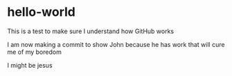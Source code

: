 # hello-world
This is a test to make sure I understand how GitHub works

I am now making a commit to show John because he has work that will cure me of my boredom

I might be jesus
